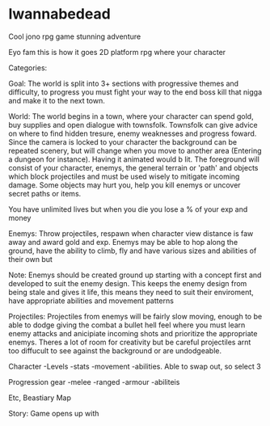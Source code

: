 # Iwannabedead
Cool jono rpg game stunning adventure

Eyo fam this is how it goes
2D platform rpg where your character 

Categories:



Goal: The world is split into 3+ sections with progressive themes and difficulty, to progress you must fight your way to the end boss
kill that nigga and make it to the next town. 

World: The world begins in a town, where your character can spend gold, buy supplies and open dialogue with townsfolk. Townsfolk can give advice on where to find hidden tresure, enemy weaknesses and progress foward. Since the camera is locked to your character the background can be repeated scenery, but will change when you move to another area (Entering a dungeon for instance). Having it animated would b lit.
The foreground will consist of your character, enemys, the general terrain or 'path' and objects which block projectiles and
must be used wisely to mitigate incoming damage. Some objects may hurt you, help you kill enemys or uncover secret paths or
items.

You have unlimited lives but when you die you lose a % of your exp and money

Enemys: Throw projectiles, respawn when character view distance is faw away and award gold and exp.
Enemys may be able to hop along the ground, have the ability to climb, fly and have various sizes and abilities of their own but 

Note: Enemys should be created ground up starting with a concept first and developed to suit the enemy design. This keeps the
enemy design from being stale and gives it life, this means they need to suit their enviroment, have appropriate abilities
and movement patterns 

Projectiles: Projectiles from enemys will be fairly slow moving, enough to be able to dodge giving the combat a bullet hell feel where
you must learn enemy attacks and anicipiate incoming shots and prioritize the appropriate enemys. Theres a lot of room for creativity but be careful projectiles arnt too diffucult to see against the background or are undodgeable.  

Character
-Levels
-stats
-movement
-abilities. Able to swap out, so select 3

Progression
gear
-melee
-ranged
-armour
-abiliteis

Etc,
Beastiary 
Map

Story: Game opens up with 
